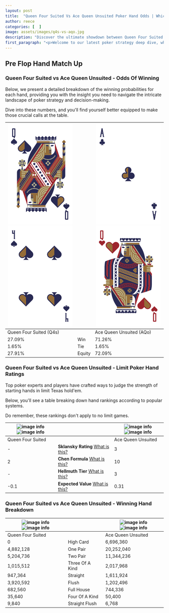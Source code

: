 ```yaml
---
layout: post
title:  "Queen Four Suited Vs Ace Queen Unsuited Poker Hand Odds | Which Is The Better Hand In Poker? A Complete Guide"
author: reece
categories: [  ]
image: assets/images/q4s-vs-aqo.jpg
description: "Discover the ultimate showdown between Queen Four Suited and Ace Queen Unsuited in poker! Uncover the odds, strategies, and scenarios where one hand triumphs over the other. Get ready to up your poker game with this thrilling analysis."
first_paragraph: "<p>Welcome to our latest poker strategy deep dive, where we're pitting two distinct hands against each other in a high-stakes showdown: Queen Four Suited vs Ace Queen Unsuited.</p><p>In the dynamic world of poker, every decision counts, and knowing which hand holds the upper hand is key to your success at the table.</p><p>In this article, we'll dissect these two hands, explore the scenarios where one dominates the other, and equip you with the knowledge to make strategic choices that can tip the odds in your favor.</p><p>Get ready to unravel the intriguing dynamics of these poker hands and elevate your game to new heights.</p>"
---
```




[comment]: # (sp0)

## Pre Flop Hand Match Up

<div class="table hand-ratings" markdown="1"> 



### Queen Four Suited vs Ace Queen Unsuited - Odds Of Winning

Below, we present a detailed breakdown of the winning probabilities for each hand, providing you with the insight you need to navigate the intricate landscape of poker strategy and decision-making. 

Dive into these numbers, and you'll find yourself better equipped to make those crucial calls at the table.


    
| ![image info](assets/images/hand1/q.png) ![image info](assets/images/hand1/4.png) |  | ![image info](assets/images/hand2/a.png) ![image info](assets/images/hand2/qo.png) |
| -------- | -------- | -------- |
| Queen Four Suited (Q4s) |  | Ace Queen Unsuited (AQo) |
| 27.09% | Win | 71.26% |
| 1.65% | Tie | 1.65% |
| 27.91% | Equity | 72.09% |




[comment]: # (sp1)



### Queen Four Suited vs Ace Queen Unsuited - Limit Poker Hand Ratings

Top poker experts and players have crafted ways to judge the strength of starting hands in limit Texas hold'em. 

Below, you'll see a table breaking down hand rankings according to popular systems. 

Do remember, these rankings don't apply to no limit games.


    
| ![image info](https://www.riverpairs.com/assets/images/hand1/q.png) ![image info](https://www.riverpairs.com/assets/images/hand1/4.png) |  | ![image info](https://www.riverpairs.com/assets/images/hand2/a.png) ![image info](https://www.riverpairs.com/assets/images/hand2/qo.png) |
| -------- | -------- | -------- |
| Queen Four Suited |  | Ace Queen Unsuited |
| - | **Sklansky Rating** [What is this?](/sklansky-rating-explained) | 3 |
| 2 | **Chen Formula** [What is this?](/chen-formula-explained) | 10 |
| - | **Hellmuth Tier** [What is this?](/Hellmuth-tier-explained) | 3 |
| -0.1 | **Expected Value** [What is this?](/expected-value-explained) | 0.31 |




[comment]: # (sp2)



### Queen Four Suited vs Ace Queen Unsuited - Winning Hand Breakdown


    
| ![image info](https://www.riverpairs.com/assets/images/hand1/q.png) ![image info](https://www.riverpairs.com/assets/images/hand1/4.png) |  | ![image info](https://www.riverpairs.com/assets/images/hand2/a.png) ![image info](https://www.riverpairs.com/assets/images/hand2/qo.png) |
| -------- | -------- | -------- |
| Queen Four Suited |  | Ace Queen Unsuited |
| 0 | High Card | 6,696,360 |
| 4,882,128 | One Pair | 20,252,040 |
| 5,204,736 | Two Pair | 11,344,236 |
| 1,015,512 | Three Of A Kind | 2,017,968 |
| 947,364 | Straight | 1,611,924 |
| 3,920,592 | Flush | 1,202,496 |
| 682,560 | Full House | 744,336 |
| 35,640 | Four Of A Kind | 50,400 |
| 9,840 | Straight Flush | 6,768 |




[comment]: # (sp3)



</div>

[comment]: # (sp4)



[comment]: # (sp5)

